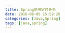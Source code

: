 ```yaml
---
title: Spring使用定时任务
date: 2016-08-05 15:59:20
categories: [Java,Spring]
tags: [java,spring]
---
```


